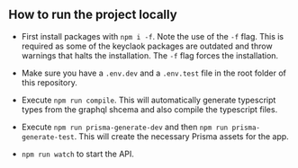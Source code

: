 ## How to run the project locally

- First install packages with `npm i -f`. Note the use of the `-f` flag. This is required as some of the keyclaok packages are outdated and throw warnings that halts the installation. The `-f` flag forces the installation.

- Make sure you have a `.env.dev` and a `.env.test` file in the root folder of this repository.

- Execute `npm run compile`. This will automatically generate typescript types from the graphql shcema and also compile the typescript files.

- Execute `npm run prisma-generate-dev` and then `npm run prisma-generate-test`. This will create the necessary Prisma assets for the app. 

- `npm run watch` to start the API.